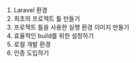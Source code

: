 1. Laravel 환경
2. 최초의 프로젝트 틀 만들기
3. 프로젝트 틀을 사용한 실행 환경 이미지 만들기
4. 효율적인 build를 위한 설정하기
5. 로컬 개발 환경
6. 인증 도입하기 
